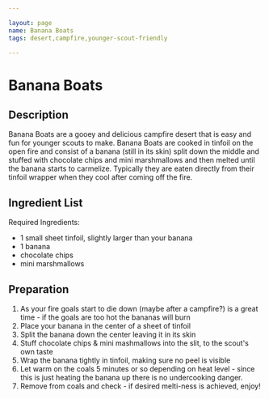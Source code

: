 ```yaml
---

layout: page
name: Banana Boats
tags: desert,campfire,younger-scout-friendly

---
```


# Banana Boats

## Description

Banana Boats are a gooey and delicious campfire desert that is easy and fun for younger scouts to make. Banana Boats are cooked in tinfoil on the open fire and consist of a banana (still in its skin) split down the middle and stuffed with chocolate chips and mini marshmallows and then melted until the banana starts to carmelize. Typically they are eaten directly from their tinfoil wrapper when they cool after coming off the fire.

## Ingredient List

Required Ingredients:

- 1 small sheet tinfoil, slightly larger than your banana
- 1 banana
- chocolate chips
- mini marshmallows

## Preparation

1. As your fire goals start to die down (maybe after a campfire?) is a great time - if the goals are too hot the bananas will burn 
1. Place your banana in the center of a sheet of tinfoil
1. Split the banana down the center leaving it in its skin
1. Stuff chocolate chips & mini mashmallows into the slit, to the scout's own taste
1. Wrap the banana tightly in tinfoil, making sure no peel is visible
1. Let warm on the coals 5 minutes or so depending on heat level - since this is just heating the banana up there is no undercooking danger. 
1. Remove from coals and check - if desired melti-ness is achieved, enjoy! 
   